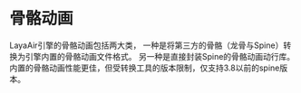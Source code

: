 # 骨骼动画
LayaAir引擎的骨骼动画包括两大类，
一种是将第三方的骨骼（龙骨与Spine）转换为引擎内置的骨骼动画文件格式。
另一种是直接封装Spine的骨骼动画动行库。
内置的骨骼动画性能更佳，但受转换工具的版本限制，仅支持3.8以前的spine版本。